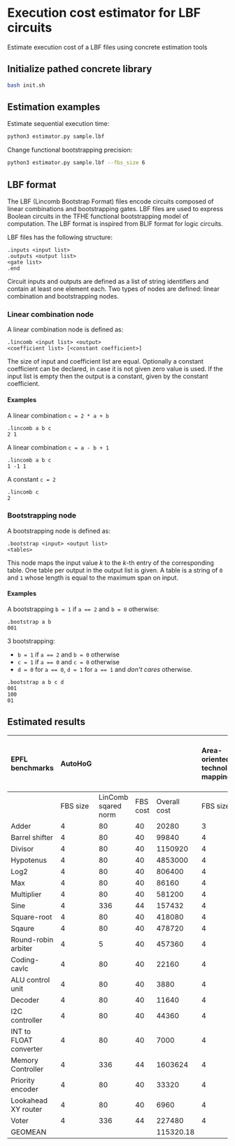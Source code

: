 # Execution cost estimator for LBF circuits
Estimate execution cost of a LBF files using concrete estimation tools

## Initialize pathed concrete library
```bash
bash init.sh
```

## Estimation examples

Estimate sequential execution time:
```bash
python3 estimator.py sample.lbf
```

Change functional bootstrapping precision:
```bash
python3 estimator.py sample.lbf --fbs_size 6
```

## LBF format

The LBF (Lincomb Bootstrap Format) files encode circuits composed of linear combinations and bootstrapping gates.
LBF files are used to express Boolean circuits in the TFHE functional bootstrapping model of computation.
The LBF format is inspired from BLIF format for logic circuits.

LBF files has the following structure:
```
.inputs <input list>
.outputs <output list>
<gate list>
.end
```

Circuit inputs and outputs are defined as a list of string identifiers and contain at least one element each.
Two types of nodes are defined: linear combination and bootstrapping nodes.

### Linear combination node

A linear combination node is defined as:
```
.lincomb <input list> <output>
<coefficient list> [<constant coefficient>]
```

The size of input and coefficient list are equal.
Optionally a constant coefficient can be declared, in case it is not given zero value is used.
If the input list is empty then the output is a constant, given by the constant coefficient.

#### Examples

A linear combination `c = 2 * a + b`

```
.lincomb a b c
2 1

```


A linear combination `c = a - b + 1`

```
.lincomb a b c
1 -1 1

```

A constant `c = 2`
```
.lincomb c
2
```


### Bootstrapping node

A bootstrapping node is defined as:
```
.bootstrap <input> <output list>
<tables>
```

This node maps the input value _k_ to the _k_-th entry of the corresponding table.
One table per output in the output list is given.
A table is a string of `0` and `1` whose length is equal to the maximum span on input.


#### Examples


A bootstrapping `b = 1` if `a == 2` and `b = 0` otherwise:
```
.bootstrap a b
001
```

3 bootstrapping:
  - `b = 1` if `a == 2` and `b = 0` otherwise
  - `c = 1` if `a == 0` and `c = 0` otherwise
  - `d = 0` for `a == 0`, `d = 1` for `a == 1` and _don't cares_ otherwise.

```
.bootstrap a b c d
001
100
01
```

## Estimated results
| EPFL benchmarks        | AutoHoG   |                     |              |                   | Area-oriented technology mapping  |                     |              |                   | Multi-value-FBS-aware technology mapping   |                     |               |                  |
|:-----------------------|:----------|:--------------------|:-------------|:------------------|:----------------------------------|:--------------------|:-------------|:------------------|:-------------------------------------------|:--------------------|:--------------|:-----------------|
|                        | FBS size  | LinComb sqared norm | FBS cost     | Overall cost      | FBS size                          | LinComb sqared norm | FBS cost     | Overall cost      | FBS size                                   | LinComb sqared norm | FBS cost      | Overall cost     |
| Adder                  | 4         | 80                  | 40           | 20280             | 3                                 | 45                  | 38           | 4864              | 3                                          | 45                  | 38            | 4864             |
| Barrel shifter         | 4         | 80                  | 40           | 99840             | 4                                 | 80                  | 40           | 99840             | 4                                          | 80                  | 40            | 99840            |
| Divisor                | 4         | 80                  | 40           | 1150920           | 4                                 | 80                  | 40           | 523680            | 4                                          | 80                  | 40            | 523040           |
| Hypotenus              | 4         | 80                  | 40           | 4853000           | 4                                 | 80                  | 40           | 3164160           | 4                                          | 80                  | 40            | 3123040          |
| Log2                   | 4         | 80                  | 40           | 806400            | 4                                 | 80                  | 40           | 543040            | 4                                          | 80                  | 40            | 542920           |
| Max                    | 4         | 80                  | 40           | 86160             | 4                                 | 80                  | 40           | 82720             | 4                                          | 80                  | 40            | 82640            |
| Multiplier             | 4         | 80                  | 40           | 581200            | 4                                 | 80                  | 40           | 398280            | 4                                          | 80                  | 40            | 398280           |
| Sine                   | 4         | 336                 | 44           | 157432            | 4                                 | 336                 | 44           | 106392            | 4                                          | 336                 | 44            | 105512           |
| Square-root            | 4         | 80                  | 40           | 418080            | 4                                 | 80                  | 40           | 331040            | 4                                          | 80                  | 40            | 328720           |
| Sqaure                 | 4         | 80                  | 40           | 478720            | 4                                 | 80                  | 40           | 319280            | 4                                          | 80                  | 40            | 301880           |
| Round-robin arbiter    | 4         | 5                   | 40           | 457360            | 4                                 | 5                   | 40           | 464200            | 4                                          | 5                   | 40            | 464200           |
| Coding-cavlc           | 4         | 80                  | 40           | 22160             | 4                                 | 80                  | 40           | 21800             | 4                                          | 80                  | 40            | 21680            |
| ALU control unit       | 4         | 80                  | 40           | 3880              | 4                                 | 80                  | 40           | 3760              | 4                                          | 80                  | 40            | 3760             |
| Decoder                | 4         | 80                  | 40           | 11640             | 4                                 | 80                  | 40           | 11680             | 4                                          | 80                  | 40            | 11680            |
| I2C controller         | 4         | 80                  | 40           | 44360             | 4                                 | 80                  | 40           | 41280             | 4                                          | 80                  | 40            | 41160            |
| INT to FLOAT converter | 4         | 80                  | 40           | 7000              | 4                                 | 80                  | 40           | 6840              | 4                                          | 80                  | 40            | 6800             |
| Memory Controller      | 4         | 336                 | 44           | 1603624           | 4                                 | 336                 | 44           | 1562440           | 4                                          | 336                 | 44            | 1540704          |
| Priority encoder       | 4         | 80                  | 40           | 33320             | 4                                 | 80                  | 40           | 32720             | 4                                          | 80                  | 40            | 32720            |
| Lookahead XY router    | 4         | 80                  | 40           | 6960              | 4                                 | 80                  | 40           | 5360              | 4                                          | 80                  | 40            | 5040             |
| Voter                  | 4         | 336                 | 44           | 227480            | 4                                 | 336                 | 44           | 129888            | 4                                          | 80                  | 40            | 117440           |
| GEOMEAN                |           |                     |              | 115320.18         |                                   |                     |              | 87691.53          |                                           |                     |               | 86483.31         |